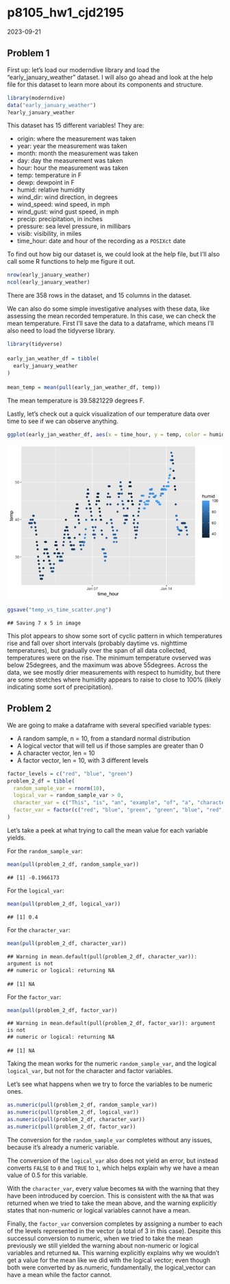 p8105_hw1_cjd2195
================
2023-09-21

## Problem 1

First up: let’s load our moderndive library and load the
“early_january_weather” dataset. I will also go ahead and look at the
help file for this dataset to learn more about its components and
structure.

``` r
library(moderndive)
data("early_january_weather")
?early_january_weather
```

This dataset has 15 different variables! They are:

- origin: where the measurement was taken
- year: year the measurement was taken
- month: month the measurement was taken
- day: day the measurement was taken
- hour: hour the measurement was taken
- temp: temperature in F
- dewp: dewpoint in F
- humid: relative humidity
- wind_dir: wind direction, in degrees
- wind_speed: wind speed, in mph
- wind_gust: wind gust speed, in mph
- precip: precipitation, in inches
- pressure: sea level pressure, in millibars
- visib: visibility, in miles
- time_hour: date and hour of the recording as a `POSIXct` date

To find out how big our dataset is, we could look at the help file, but
I’ll also call some R functions to help me figure it out.

``` r
nrow(early_january_weather)
ncol(early_january_weather)
```

There are 358 rows in the dataset, and 15 columns in the dataset.

We can also do some simple investigative analyses with these data, like
assessing the mean recorded temperature. In this case, we can check the
mean temperature. First I’ll save the data to a dataframe, which means
I’ll also need to load the tidyverse library.

``` r
library(tidyverse)

early_jan_weather_df = tibble(
  early_january_weather
)

mean_temp = mean(pull(early_jan_weather_df, temp))
```

The mean temperature is 39.5821229 degrees F.

Lastly, let’s check out a quick visualization of our temperature data
over time to see if we can observe anything.

``` r
ggplot(early_jan_weather_df, aes(x = time_hour, y = temp, color = humid)) + geom_point()
```

![](p8105_hw1_cjd2195_files/figure-gfm/unnamed-chunk-4-1.png)<!-- -->

``` r
ggsave("temp_vs_time_scatter.png")
```

    ## Saving 7 x 5 in image

This plot appears to show some sort of cyclic pattern in which
temperatures rise and fall over short intervals (probably daytime
vs. nighttime temperatures), but gradually over the span of all data
collected, temperatures were on the rise. The minimum temperature
ovserved was below 25degrees, and the maximum was above 55degrees.
Across the data, we see mostly drier measurements with respect to
humidity, but there are some stretches where humidity appears to raise
to close to 100% (likely indicating some sort of precipitation).

## Problem 2

We are going to make a dataframe with several specified variable types:

- A random sample, n = 10, from a standard normal distribution
- A logical vector that will tell us if those samples are greater than 0
- A character vector, len = 10
- A factor vector, len = 10, with 3 different levels

``` r
factor_levels = c("red", "blue", "green")
problem_2_df = tibble(
  random_sample_var = rnorm(10),
  logical_var = random_sample_var > 0,
  character_var = c("This", "is", "an", "example", "of", "a", "character", "vector", "length", "ten"),
  factor_var = factor(c("red", "blue", "green", "green", "blue", "red", "red", "blue", "blue", "blue"), levels = factor_levels)
)
```

Let’s take a peek at what trying to call the mean value for each
variable yields.

For the `random_sample_var`:

``` r
mean(pull(problem_2_df, random_sample_var))
```

    ## [1] -0.1966173

For the `logical_var`:

``` r
mean(pull(problem_2_df, logical_var))
```

    ## [1] 0.4

For the `character_var`:

``` r
mean(pull(problem_2_df, character_var))
```

    ## Warning in mean.default(pull(problem_2_df, character_var)): argument is not
    ## numeric or logical: returning NA

    ## [1] NA

For the `factor_var`:

``` r
mean(pull(problem_2_df, factor_var))
```

    ## Warning in mean.default(pull(problem_2_df, factor_var)): argument is not
    ## numeric or logical: returning NA

    ## [1] NA

Taking the mean works for the numeric `random_sample_var`, and the
logical `logical_var`, but not for the character and factor variables.

Let’s see what happens when we try to force the variables to be numeric
ones.

``` r
as.numeric(pull(problem_2_df, random_sample_var))
as.numeric(pull(problem_2_df, logical_var))
as.numeric(pull(problem_2_df, character_var))
as.numeric(pull(problem_2_df, factor_var))
```

The conversion for the `random_sample_var` completes without any issues,
because it’s already a numeric variable.

The conversion of the `logical_var` also does not yield an error, but
instead converts `FALSE` to `0` and `TRUE` to `1`, which helps explain
why we have a mean value of 0.5 for this variable.

With the `character_var`, every value becomes `NA` with the warning that
they have been introduced by coercion. This is consistent with the `NA`
that was returned when we tried to take the mean above, and the warning
explicitly states that non-numeric or logical variables cannot have a
mean.

Finally, the `factor_var` conversion completes by assigning a number to
each of the levels represented in the vector (a total of 3 in this
case). Despite this successul conversion to numeric, when we tried to
take the mean previously we still yielded the warning about non-numeric
or logical variables and returned `NA`. This warning explicitly explains
why we wouldn’t get a value for the mean like we did with the logical
vector; even though both were converted by as.numeric, fundamentally,
the logical_vector can have a mean while the factor cannot.
